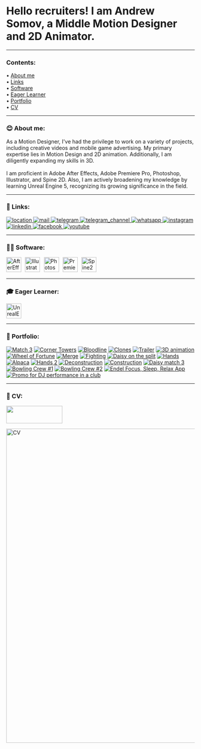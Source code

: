 # Hello recruiters! I am Andrew Somov, a Middle Motion Designer and 2D Animator.

---

### Contents:
<p>&#x2022; <a href="#-about-me">About me</a>
<br />&#x2022; <a href="#-links">Links</a>
<br />&#x2022; <a href="#-software">Software</a>
<br />&#x2022; <a href="#-eager-learner">Eager Learner</a>
<br />&#x2022; <a href="#-portfolio">Portfolio</a>
<br />&#x2022; <a href="#-cv">CV</a></p>

---

### 😊 About me:

As a Motion Designer, I've had the privilege to work on a variety of projects, including creative videos and mobile game advertising. My primary expertise lies in Motion Design and 2D animation. Additionally, I am diligently expanding my skills in 3D. <br /><br />I am proficient in Adobe After Effects, Adobe Premiere Pro, Photoshop, Illustrator, and Spine 2D. Also, I am actively broadening my knowledge by learning Unreal Engine 5, recognizing its growing significance in the field.


---

### 🤝 Links:

<a href="https://www.google.com/maps/place/41.639427,%2041.628303/@41.639427,41.628303">
  <img src="images/point.webp" alt="location" />
</a>
<a href="mailto:motion.designer@thesomov.com">
  <img src="images/email.webp" alt="mail" />
</a>
<a href="https://t.me/thesomov">
  <img src="images/telegram.webp" alt="telegram" />
</a>
<a href="https://t.me/thesomov_channel">
  <img src="images/telegram_plus.webp" alt="telegram_channel" />
</a>
<a href="https://wa.me/995511147883">
  <img src="images/whatsapp.webp" alt="whatsapp" />
</a>
<a href="https://www.instagram.com/thesomov.video/">
  <img src="images/instagram.webp" alt="instagram" />
</a>
<a href="https://www.linkedin.com/in/andrew-somov/">
  <img src="images/linkedin.webp" alt="linkedin" />
</a>
<a href="https://www.facebook.com/thesomov">
  <img src="images/facebook.webp" alt="facebook" />
</a>
<a href="https://www.youtube.com/@thesomov">
  <img src="images/youtube.webp" alt="youtube" />
</a>

---

### 👨‍💻 Software:

<a href="https://www.adobe.com/products/aftereffects.html"><img src="https://i123.fastpic.org/big/2024/0212/5c/56fc7fc85bd65fa2d302b6767cbe645c.png" width="40" height="40" alt="AfterEffects" /></a>⠀<a href="https://www.adobe.com/products/illustrator.html"><img src="https://i123.fastpic.org/big/2024/0212/f0/73177b67e1a95de3c3ba94f53fc0f0f0.png" width="40" height="40" alt="Illustrator" /></a>⠀<a href="https://www.adobe.com/products/photoshop.html"><img src="https://i123.fastpic.org/big/2024/0212/20/3adb4f2d1d0e178fbb1493f717280d20.png" width="40" height="40" alt="Photoshop" /></a>⠀<a href="https://www.adobe.com/products/premiere.html"><img src="https://i123.fastpic.org/big/2024/0212/1b/35ff5f3817f24c56078beb390e55cd1b.png" width="40" height="40" alt="PremierePro" /></a>⠀<a href="https://esotericsoftware.com/"><img src="https://i123.fastpic.org/big/2024/0212/f9/9d3bd999a96fc0796af00f056a30b0f9.png" width="40" height="40" alt="Spine2D" /></a>


---

### 🎓 Eager Learner:
<a href="https://www.unrealengine.com/en-US"><img src="https://i123.fastpic.org/big/2024/0212/7c/aea52e38092830c745095ca21339d17c.png" width="40" height="40" alt="UnrealEngine" /></a>

---

### 💼 Portfolio:

[![Match 3](images/Match%203.webp)](https://youtu.be/ay-AtQLMpvo "Match 3")
[![Corner Towers](images/Corner%20Towers.webp)](https://youtu.be/2WUajUQkWiA "Corner Towers")
[![Bloodline](images/Bloodline.webp)](https://youtu.be/WJjGnfpONxg "Bloodline")
[![Clones](images/Clones.webp)](https://youtu.be/skTfyHF4Er8 "Clones")
[![Trailer](images/Trailer.webp)](https://youtu.be/r4Sjhsnp15o "Trailer")
[![3D animation](images/3d%20animation.webp)](https://youtu.be/biKGZTnyjSs "3D animation")
[![Wheel of Fortune](images/Wheel%20of%20Fortune.webp)](https://youtu.be/_DYcJW5NS2A "Wheel of Fortune")
[![Merge](images/Merge.webp)](https://youtu.be/uiUTVDNpzCE "Merge")
[![Fighting](images/Fighting.webp)](https://youtu.be/SJm63-7RaC4 "Fighting")
[![Daisy on the split](images/Daisy%20on%20the%20split.webp)](https://youtu.be/4PouzDkoX-U "Daisy on the split")
[![Hands](images/Hands.webp)](https://youtu.be/0_rXgeDBha4 "Hands")
[![Alpaca](images/Alpaca.webp)](https://youtu.be/QMftMcUcRZo "Alpaca")
[![Hands 2](images/Hands%202.webp)](https://youtu.be/rRDlM0RIsyQ "Hands 2")
[![Deconstruction](images/Deconstruction.webp)](https://youtu.be/YpW2012_VsM "Deconstruction")
[![Construction](images/Construction.webp)](https://youtu.be/Xq2jSq194p0 "Construction")
[![Daisy match 3](images/Daisy%20match%203.webp)](https://youtu.be/t-cOBVSqVOU "Daisy match 3")
[![Bowling Crew #1](images/BowlingCrew1.webp)](https://youtu.be/Mz5we9EB8x4 "Bowling Crew #1")
[![Bowling Crew #2](images/BowlingCrew2.webp)](https://youtu.be/wt1idiICEjI "Bowling Crew #2")
[![Endel Focus, Sleep, Relax App](images/Endel%20Focus,%20Sleep,%20Relax%20App.webp)](https://youtu.be/zhDHqAe-bak "Endel Focus, Sleep, Relax App")
[![Promo for DJ performance in a club](images/Promo%20for%20DJ%20performance%20in%20a%20club.webp)](https://youtu.be/514iu4GWyHw "Promo for DJ performance in a club")

---

### 👔 CV:
<a href="https://andrewsomov.github.io/AndrewSomov/Andrew_Somov_Motion_designer_resume-en.pdf">
  <img src="images/download.png" width="150" height="47 alt="download" />
</a>

<a href="https://thesomov.com/cv"><img src="images/Andrew_Somov_Motion_designer_resume-en.png" width="595" height="841" alt="CV" /></a>
